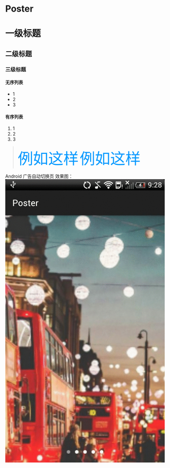 # Poster
# 一级标题
## 二级标题
### 三级标题

#### 无序列表
* 1
* 2
* 3

#### 有序列表
1. 1
2. 2
3. 3

><font color=#0099ff size=12 face="黑体">例如这样</font>
<font color=#0099ff size=12 face="黑体">例如这样</font>


Android 广告自动切换页
效果图：<br>
![](https://github.com/beifengdelei/Poster/blob/master/images-folder/10000734754012.gif) 
